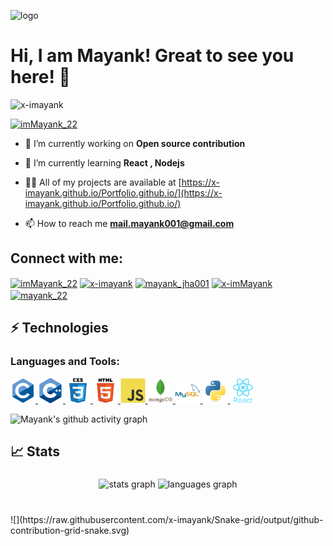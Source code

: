 ![logo](https://github.com/x-imayank/x-imayank/blob/main/Profile.jpg)
# Hi, I am Mayank! Great to see you here! 👋

<p align="left"> <img src="https://komarev.com/ghpvc/?username=x-imayank&label=Profile%20views&color=0e75b6&style=flat" alt="x-imayank" /> </p>

<p align="left"> <a href="https://twitter.com/imMayank_22" target="blank"><img src="https://img.shields.io/twitter/follow/imMayank_22?logo=twitter&style=for-the-badge" alt="imMayank_22" /></a> </p>

- 🔭 I’m currently working on **Open source contribution**

- 🌱 I’m currently learning **React , Nodejs**

- 👨‍💻 All of my projects are available at [https://x-imayank.github.io/Portfolio.github.io/](https://x-imayank.github.io/Portfolio.github.io/)

- 📫 How to reach me **mail.mayank001@gmail.com**

## Connect with me:
<p align="left">
<a href="https://twitter.com/imMayank_22" target="blank"><img align="center" src="https://raw.githubusercontent.com/rahuldkjain/github-profile-readme-generator/master/src/images/icons/Social/twitter.svg" alt="imMayank_22" height="30" width="40" /></a>
<a href="https://linkedin.com/in/x-imayank" target="blank"><img align="center" src="https://raw.githubusercontent.com/rahuldkjain/github-profile-readme-generator/master/src/images/icons/Social/linked-in-alt.svg" alt="x-imayank" height="30" width="40" /></a>
<a href="https://www.codechef.com/users/mayank_jha001" target="blank"><img align="center" src="https://cdn.jsdelivr.net/npm/simple-icons@3.1.0/icons/codechef.svg" alt="mayank_jha001" height="30" width="40" /></a>
<a href="https://www.leetcode.com/x-imMayank" target="blank"><img align="center" src="https://raw.githubusercontent.com/rahuldkjain/github-profile-readme-generator/master/src/images/icons/Social/leet-code.svg" alt="x-imMayank" height="30" width="40" /></a>
<a href="https://auth.geeksforgeeks.org/user/mayank_22" target="blank"><img align="center" src="https://raw.githubusercontent.com/rahuldkjain/github-profile-readme-generator/master/src/images/icons/Social/geeks-for-geeks.svg" alt="mayank_22" height="30" width="40" /></a>
</p>

## ⚡ Technologies

<h3 align="left">Languages and Tools:</h3>
<p align="left"> <a href="https://www.cprogramming.com/" target="_blank" rel="noreferrer"> <img src="https://raw.githubusercontent.com/devicons/devicon/master/icons/c/c-original.svg" alt="c" width="40" height="40"/> </a> <a href="https://www.w3schools.com/cpp/" target="_blank" rel="noreferrer"> <img src="https://raw.githubusercontent.com/devicons/devicon/master/icons/cplusplus/cplusplus-original.svg" alt="cplusplus" width="40" height="40"/> </a> <a href="https://www.w3schools.com/css/" target="_blank" rel="noreferrer"> <img src="https://raw.githubusercontent.com/devicons/devicon/master/icons/css3/css3-original-wordmark.svg" alt="css3" width="40" height="40"/> </a> <a href="https://www.w3.org/html/" target="_blank" rel="noreferrer"> <img src="https://raw.githubusercontent.com/devicons/devicon/master/icons/html5/html5-original-wordmark.svg" alt="html5" width="40" height="40"/> </a> <a href="https://developer.mozilla.org/en-US/docs/Web/JavaScript" target="_blank" rel="noreferrer"> <img src="https://raw.githubusercontent.com/devicons/devicon/master/icons/javascript/javascript-original.svg" alt="javascript" width="40" height="40"/> </a> <a href="https://www.mongodb.com/" target="_blank" rel="noreferrer"> <img src="https://raw.githubusercontent.com/devicons/devicon/master/icons/mongodb/mongodb-original-wordmark.svg" alt="mongodb" width="40" height="40"/> </a> <a href="https://www.mysql.com/" target="_blank" rel="noreferrer"> <img src="https://raw.githubusercontent.com/devicons/devicon/master/icons/mysql/mysql-original-wordmark.svg" alt="mysql" width="40" height="40"/> </a> <a href="https://www.python.org" target="_blank" rel="noreferrer"> <img src="https://raw.githubusercontent.com/devicons/devicon/master/icons/python/python-original.svg" alt="python" width="40" height="40"/> </a> <a href="https://reactjs.org/" target="_blank" rel="noreferrer"> <img src="https://raw.githubusercontent.com/devicons/devicon/master/icons/react/react-original-wordmark.svg" alt="react" width="40" height="40"/> </a> </p>


![Mayank's github activity graph](https://github-readme-activity-graph.vercel.app/graph?username=x-imayank&bg_color=0f2d3d&color=1cadfb&line=1cadfb&point=1cadfb&area=true&hide_border=true)


## 📈 Stats


###

<div align="center">
  <img src="https://github-readme-stats.vercel.app/api?username=x-imayank&hide_title=false&hide_rank=false&show_icons=true&include_all_commits=true&count_private=true&disable_animations=false&theme=dracula&locale=en&hide_border=false" height="150" alt="stats graph"  />
  <img src="https://github-readme-stats.vercel.app/api/top-langs?username=x-imayank&locale=en&hide_title=false&layout=compact&card_width=320&langs_count=5&theme=dracula&hide_border=false" height="150" alt="languages graph"  />
</div>

###



###



###



###

<br clear="both">
![](https://raw.githubusercontent.com/x-imayank/Snake-grid/output/github-contribution-grid-snake.svg)

###
</p>
